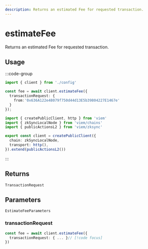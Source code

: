 ```yaml
---
description: Returns an estimated Fee for requested transaction.
---
```


# estimateFee

Returns an estimated Fee for requested transaction.

## Usage

:::code-group

```ts [example.ts]
import { client } from './config'

const fee = await client.estimateFee({
  transactionRequest: {
    from:'0x636A122e48079f750d44d13E5b39804227E1467e'
  }
});
```

```ts [config.ts]
import { createPublicClient, http } from 'viem'
import { zkSyncLocalNode } from 'viem/chains'
import { publicActionsL2 } from 'viem/zksync'

export const client = createPublicClient({
  chain: zkSyncLocalNode,
  transport: http(),
}).extend(publicActionsL2())
```
:::

## Returns 

`TransactionRequest`

## Parameters

`EstimateFeeParameters`

### transactionRequest

```ts
const fee = await client.estimateFee({
  transactionRequest: { ... }// [!code focus]
})
```